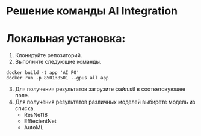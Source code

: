 # Решение команды AI Integration 

# Локальная установка:
1. Клонируйте репозиторий.
2. Выполните следующие команды.
```
docker build -t app 'AI PO'
docker run -p 8501:8501 --gpus all app 
```
3. Для получения результатов загрузите файл.stl в соответсвующее поле.
4. Для получения результатов различных моделей выбирете модель из списка.
   - ResNet18
   - EffiecientNet
   - AutoML
   
